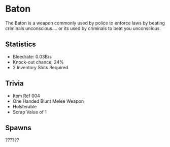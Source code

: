 # Baton

The Baton is a weapon commonly used by police to enforce laws by beating criminals unconscious.... or its used by criminals to beat you unconscious.

## Statistics

- Bleedrate: 0.03B/s
- Knock-out chance: 24%
- 2 Inventory Slots Required

## Trivia

- Item Ref 004
- One Handed Blunt Melee Weapon
- Holsterable
- Scrap Value of 1

## Spawns

??????
